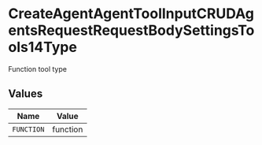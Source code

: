 # CreateAgentAgentToolInputCRUDAgentsRequestRequestBodySettingsTools14Type

Function tool type


## Values

| Name       | Value      |
| ---------- | ---------- |
| `FUNCTION` | function   |